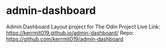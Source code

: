 # admin-dashboard

Admin Dashboard Layout project for The Odin Project
Live Link: https://kerrmit019.github.io/admin-dashboard/
Repo: https://github.com/kerrmit019/admin-dashboard
